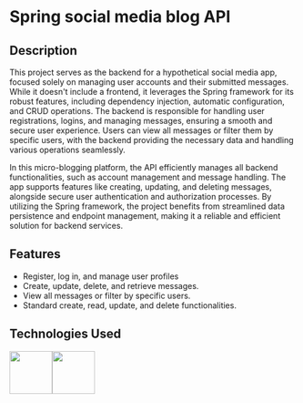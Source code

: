 # Spring social media blog API

## Description 

This project serves as the backend for a hypothetical social media app, focused solely on managing user accounts and their submitted messages. While it doesn't include a frontend, it leverages the Spring framework for its robust features, including dependency injection, automatic configuration, and CRUD operations. The backend is responsible for handling user registrations, logins, and managing messages, ensuring a smooth and secure user experience. Users can view all messages or filter them by specific users, with the backend providing the necessary data and handling various operations seamlessly.

In this micro-blogging platform, the API efficiently manages all backend functionalities, such as account management and message handling. The app supports features like creating, updating, and deleting messages, alongside secure user authentication and authorization processes. By utilizing the Spring framework, the project benefits from streamlined data persistence and endpoint management, making it a reliable and efficient solution for backend services.

## Features

- Register, log in, and manage user profiles
- Create, update, delete, and retrieve messages.
- View all messages or filter by specific users.
- Standard create, read, update, and delete functionalities.

## Technologies Used

<img src="https://cdn.jsdelivr.net/gh/devicons/devicon@latest/icons/java/java-original.svg" width="75" /><img src="https://cdn.jsdelivr.net/gh/devicons/devicon@latest/icons/spring/spring-original.svg" width="75" /> 